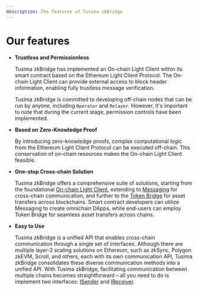 ```yaml
---
description: The features of Tusima zkBridge
---
```


# Our features

*   **Trustless and Permissionless**

    Tusima zkBridge has implemented an On-chain Light Client within its smart contract based on the Ethereum Light Client Protocol. The On-chain Light Client can provide external access to block header information, enabling fully trustless message verification.

    Tusima zkBridge is committed to developing off-chain nodes that can be run by anyone, including `Operator` and `Relayer`. However, it's important to note that during the current stage, permission controls have been implemented.
*   **Based on Zero-Knowledge Proof**

    By introducing zero-knowledge proofs, complex computational logic from the Ethereum Light Client Protocol can be executed off-chain. This conservation of on-chain resources makes the On-chain Light Client feasible.
*   **One-stop Cross-chain Solution**

    Tusima zkBridge offers a comprehensive suite of solutions, starting from the foundational [On-chain Light Client](how-does-it-work/on-chain-light-client/), extending to [Messaging](build-with-messaging/overview.md) for cross-chain communication, and further to the [Token Bridge](usage-for-token-bridge/connect-to-wallet.md) for asset transfers across blockchains. Smart contract developers can utilize Messaging to create omnichain DApps, while end-users can employ Token Bridge for seamless asset transfers across chains.
*   **Easy to Use**

    Tusima zkBridge is a unified API that enables cross-chain communication through a single set of interfaces. Although there are multiple layer-2 scaling solutions on Ethereum, such as zkSync, Polygon zkEVM, Scroll, and others, each with its own communication API, Tusima zkBridge consolidates these diverse communication methods into a unified API. With Tusima zkBridge, facilitating communication between multiple chains becomes straightforward – all you need to do is implement two interfaces: [ISender](build-with-messaging/interface.md) and [IReceiver](build-with-messaging/interface.md).
